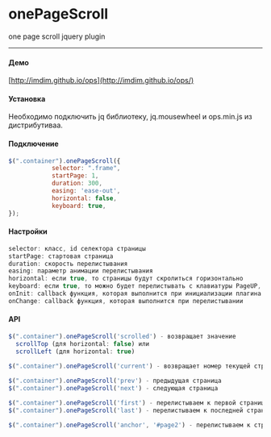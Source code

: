 # onePageScroll
one page scroll jquery plugin

-------

#### Демо

[http://imdim.github.io/ops](http://imdim.github.io/ops/)

#### Установка

Необходимо подключить jq библиотеку, jq.mousewheel и ops.min.js из дистрибутиваа.

#### Подключение

```js
$(".container").onePageScroll({
            selector: ".frame",
            startPage: 1,
            duration: 300,
            easing: 'ease-out',
            horizontal: false,
            keyboard: true,
});
```

#### Настройки

```js
selector: класс, id селектора страницы
startPage: стартовая страница
duration: скорость перелистывания
easing: параметр анимации перелистывания
horizontal: если true, то страницы будут скролиться горизонтально
keyboard: если true, то можно будет перелистывать с клавиатуры PageUP, PageDown, Up, Down, Left, Right
onInit: callback функция, которая выполнится при инициализации плагина
onChange: callback функция, которая выполнится при перелистывании
```

#### API
```js
$(".container").onePageScroll('scrolled') - возвращает значение 
  scrollTop (для horizontal: false) или 
  scrollLeft (для horizontal: true)
  
$(".container").onePageScroll('current') - возвращает номер текущей страницы

$(".container").onePageScroll('prev') - предыдущая страница
$(".container").onePageScroll('next') - следующая страница

$(".container").onePageScroll('first') - перелистываем к первой странице
$(".container").onePageScroll('last') - перелистываем к последней странице

$(".container").onePageScroll('anchor', '#page2') - перелистываем к странице с id: page2
```
